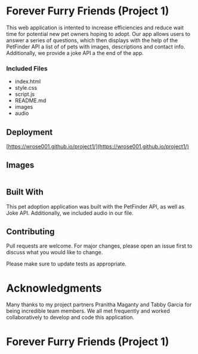 # Forever Furry Friends (Project 1)
This web application is intented to increase efficiencies and reduce wait time for potential new pet owners hoping to adopt. Our app allows users to answer a series of questions, which then displays with the help of the PetFinder API a list of of pets with images, descriptions and contact info. Additionally, we provide a joke API a the end of the app.

### Included Files

* index.html
* style.css
* script.js
* README.md
* images
* audio



## Deployment

[https://wrose001.github.io/project1/](https://wrose001.github.io/project1/)

## Images

![]() 

## Built With

This pet adoption application was built with the PetFinder API, as well as Joke API. Additionally, we included audio in our file.

## Contributing

Pull requests are welcome. For major changes, please open an issue first to discuss what you would like to change.

Please make sure to update tests as appropriate.

# Acknowledgments

Many thanks to my project partners Pranitha Maganty and Tabby Garcia for being incredible team members. We all met frequently and worked collaboratively to develop and code this application.





# Forever Furry Friends (Project 1)